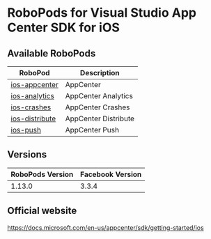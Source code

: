 # RoboPods for Visual Studio App Center SDK for iOS

## Available RoboPods

| RoboPod                           | Description                               |
|-----------------------------------|-------------------------------------------|
| [ios-appcenter](ios-appcenter/)   | AppCenter                                 |
| [ios-analytics](ios-analytics/)   | AppCenter Analytics                       |
| [ios-crashes](ios-crashes/)       | AppCenter Crashes                         |
| [ios-distribute](ios-distribute/) | AppCenter Distribute                      |
| [ios-push](ios-push/)             | AppCenter Push                            |

## Versions

| RoboPods Version  | Facebook Version    |
|-------------------|---------------------|
| 1.13.0            | 3.3.4               |

## Official website

https://docs.microsoft.com/en-us/appcenter/sdk/getting-started/ios
